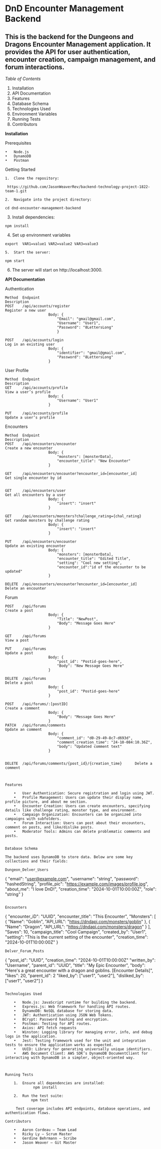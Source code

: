 # DnD Encounter Management Backend

## This is the backend for the Dungeons and Dragons Encounter Management application. It provides the API for user authentication, encounter creation, campaign management, and forum interactions.

_Table of Contents_

1. Installation
2. API Documentation
3. Features
4. Database Schema
5. Technologies Used
6. Environment Variables
7. Running Tests
8. Contributors

**Installation**

Prerequisites

    •	Node.js
    •	DynamoDB
    •	Postman

Getting Started

    1.	Clone the repository:

` https://github.com/JasonWeaverRev/backend-technology-project-1822-team-1.git`

    2.	Navigate into the project directory:

`cd dnd-encounter-management-backend 	`

3. Install dependencies:

`npm install `

4.  Set up environment variables

`export  VAR1=value1 VAR2=value2 VAR3=value3`

    5.	Start the server:

`npm start`

6. The server will start on http://localhost:3000.

**API Documentation**

Authentication

```
Method	Endpoint													Description
POST	/api/accounts/register										Register a new user
					Body: {
						"Email": "gmail@gmail.com",
						"Username": "User1",
						"Password": "8LettersLong"
						}

POST	/api/accounts/login											Log in an existing user
					Body: {
						"identifier": "gmail@gmail.com",
						"Password": "8LettersLong"
					}
```

User Profile

```
Method	Endpoint	    	 										Description
GET		/api/accounts/profile										View a user’s profile
					Body: {
						"Username": "User1"
					}

PUT		/api/accounts/profile										Update a user’s profile
```

Encounters

```
Method	Endpoint													Description
POST	/api/encounters/encounter									Create a new encounter
					Body: {
						"monsters": [monsterData],
    					"encounter_title": "New Encounter"
					}

GET		/api/encounters/encounter?encounter_id=[encounter_id]		Get single encounter by id


GET		/api/encounters/user										Get all encounters by a user
					Body: {
						"insert": "insert"
					}
				
GET		/api/encounters/monsters?challenge_rating={chal_rating}		Get random monsters by challenge rating
					Body: {
						"insert": "insert"
					}

PUT		/api/encounters/encounter									Update an existing encounter
					Body: {
						"monsters": [monsterData],
    					"encounter_title": "Edited Title",
    					"setting": "Cool new setting",
    					"encounter_id":"id of the encounter to be updated"
					}

DELETE	/api/encounters/encounter?encounter_id=[encounter_id]		Delete an encounter

```

Forum

```
POST	/api/forums	        										Create a post
					Body: {
						"Title": "NewPost",
						"Body": "Message Goes Here"
					}

GET		/api/forums													View a post

PUT		/api/forums		       										Update a post
					Body: {
						"post_id": "Postid-goes-here",
						"Body": "New Message Goes Here"
					}

DELETE	/api/forums													Delete a post
					Body: {
						"post_id": "Postid-goes-here"
					}

POST	/api/forums/:[postID]	        							Create a comment
					Body: {
						"Body": "Message Goes Here"
					}
PATCH	/api/forums/comments										Update an comment
					Body: {
						"comment_id": "d0-29-49-8c7-d693d",
						"comment_creation_time": "24-10-084:10.36Z",
						"body": "Updated comment text"
					}


DELETE	/api/forums/comments/{post_id}/{creation_time}		Delete a comment



Features

	•	User Authentication: Secure registration and login using JWT.
	•	Profile Management: Users can update their display name, profile picture, and about me section.
	•	Encounter Creation: Users can create encounters, specifying details like challenge rating, monster type, and environment.
	•	Campaign Organization: Encounters can be organized into campaigns with subfolders.
	•	Forum Interaction: Users can post about their encounters, comment on posts, and like/dislike posts.
	•	Moderator Tools: Admins can delete problematic comments and posts.


Database Schema

The backend uses DynamoDB to store data. Below are some key collections and their fields:

Dungeon_Delver_Users
```

{
"email": "user@example.com",
"username": "string",
"password": "hashedString",
"profile_pic": "https://example.com/images/profile.jpg",
"about_me": "I love DnD!",
"creation_time": "2024-10-01T10:00:00Z",
"role": "string"
}

```

Encounters
```

{
"encounter_iD": "UUID",
"encounter_title": "This Encounter",
"Monsters": [
{
"Name": "Goblin",
"API_URL": "https://dndapi.com/monsters/goblin"
},
{
"Name": "Dragon",
"API_URL": "https://dndapi.com/monsters/dragon"
}
],
"Saves": 10,
"campaign_title": "Cool Campaign",
"created_by": "User1",
"setting": "This is the current setting of the encounter",
"creation_time": "2024-10-01T10:00:00Z"
}


```
Delver_Forum_Posts
```

{
"post_id": "UUID",
"creation_time": "2024-10-01T10:00:00Z"
"written_by": "Username",
"parent_id": "UUID",
"title": "My Epic Encounter",
"body": "Here's a great encounter with a dragon and goblins. [Encounter Details]",
"likes": 20,
"parent_id": 2
"liked_by": ["user1", "user2"],
"disliked_by": ["user1", "user2"]
}

```

Technologies Used

	•	Node.js: JavaScript runtime for building the backend.
	•	Express.js: Web framework for handling API routes.
	•	DynamoDB: NoSQL database for storing data.
	•	JWT: Authentication using JSON Web Tokens.
	•	BCrypt: Password hashing and encryption.
	•	Postman: Testing for API routes.
	•	Axios: API fetch requests
	•	Winston: Logging library for managing error, info, and debug logs in the application.
 	•	Jest: Testing framework used for the unit and integration tests to ensure the application works as expected.
  	•	UUID: Library for generating universally unique identifiers.
   	•	AWS Document Client: AWS SDK’s DynamoDB DocumentClient for interacting with DynamoDB in a simpler, object-oriented way.



Running Tests

	1.	Ensure all dependencies are installed:
			 npm install

 	2.	Run the test suite:
  			npm test

     Test coverage includes API endpoints, database operations, and authentication flows.

Contributors

	•	Aaron Cordeau – Team Lead
	•	Ricky Ly – Scrum Master
	•	Gerdine Behrmann – Scribe
	•	Jason Weaver – Git Master














```
